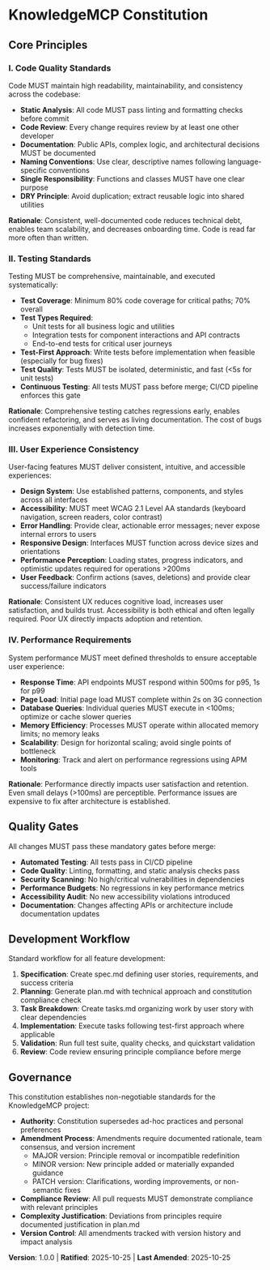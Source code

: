 <!--
  ============================================================================
  SYNC IMPACT REPORT
  ============================================================================
  Version Change: Initial → 1.0.0
  
  Principles Defined:
  - I. Code Quality Standards (NEW)
  - II. Testing Standards (NEW)
  - III. User Experience Consistency (NEW)
  - IV. Performance Requirements (NEW)
  
  Templates Requiring Updates:
  ✅ plan-template.md - Constitution Check section aligned
  ✅ spec-template.md - Success Criteria section aligned with UX/performance
  ✅ tasks-template.md - Test task phases aligned with testing standards
  
  Follow-up Actions: None - all placeholders resolved
  ============================================================================
-->

# KnowledgeMCP Constitution

## Core Principles

### I. Code Quality Standards

Code MUST maintain high readability, maintainability, and consistency across the codebase:

- **Static Analysis**: All code MUST pass linting and formatting checks before commit
- **Code Review**: Every change requires review by at least one other developer
- **Documentation**: Public APIs, complex logic, and architectural decisions MUST be documented
- **Naming Conventions**: Use clear, descriptive names following language-specific conventions
- **Single Responsibility**: Functions and classes MUST have one clear purpose
- **DRY Principle**: Avoid duplication; extract reusable logic into shared utilities

**Rationale**: Consistent, well-documented code reduces technical debt, enables team scalability, and decreases onboarding time. Code is read far more often than written.

### II. Testing Standards

Testing MUST be comprehensive, maintainable, and executed systematically:

- **Test Coverage**: Minimum 80% code coverage for critical paths; 70% overall
- **Test Types Required**:
  - Unit tests for all business logic and utilities
  - Integration tests for component interactions and API contracts
  - End-to-end tests for critical user journeys
- **Test-First Approach**: Write tests before implementation when feasible (especially for bug fixes)
- **Test Quality**: Tests MUST be isolated, deterministic, and fast (<5s for unit tests)
- **Continuous Testing**: All tests MUST pass before merge; CI/CD pipeline enforces this gate

**Rationale**: Comprehensive testing catches regressions early, enables confident refactoring, and serves as living documentation. The cost of bugs increases exponentially with detection time.

### III. User Experience Consistency

User-facing features MUST deliver consistent, intuitive, and accessible experiences:

- **Design System**: Use established patterns, components, and styles across all interfaces
- **Accessibility**: MUST meet WCAG 2.1 Level AA standards (keyboard navigation, screen readers, color contrast)
- **Error Handling**: Provide clear, actionable error messages; never expose internal errors to users
- **Responsive Design**: Interfaces MUST function across device sizes and orientations
- **Performance Perception**: Loading states, progress indicators, and optimistic updates required for operations >200ms
- **User Feedback**: Confirm actions (saves, deletions) and provide clear success/failure indicators

**Rationale**: Consistent UX reduces cognitive load, increases user satisfaction, and builds trust. Accessibility is both ethical and often legally required. Poor UX directly impacts adoption and retention.

### IV. Performance Requirements

System performance MUST meet defined thresholds to ensure acceptable user experience:

- **Response Time**: API endpoints MUST respond within 500ms for p95, 1s for p99
- **Page Load**: Initial page load MUST complete within 2s on 3G connection
- **Database Queries**: Individual queries MUST execute in <100ms; optimize or cache slower queries
- **Memory Efficiency**: Processes MUST operate within allocated memory limits; no memory leaks
- **Scalability**: Design for horizontal scaling; avoid single points of bottleneck
- **Monitoring**: Track and alert on performance regressions using APM tools

**Rationale**: Performance directly impacts user satisfaction and retention. Even small delays (>100ms) are perceptible. Performance issues are expensive to fix after architecture is established.

## Quality Gates

All changes MUST pass these mandatory gates before merge:

- **Automated Testing**: All tests pass in CI/CD pipeline
- **Code Quality**: Linting, formatting, and static analysis checks pass
- **Security Scanning**: No high/critical vulnerabilities in dependencies
- **Performance Budgets**: No regressions in key performance metrics
- **Accessibility Audit**: No new accessibility violations introduced
- **Documentation**: Changes affecting APIs or architecture include documentation updates

## Development Workflow

Standard workflow for all feature development:

1. **Specification**: Create spec.md defining user stories, requirements, and success criteria
2. **Planning**: Generate plan.md with technical approach and constitution compliance check
3. **Task Breakdown**: Create tasks.md organizing work by user story with clear dependencies
4. **Implementation**: Execute tasks following test-first approach where applicable
5. **Validation**: Run full test suite, quality checks, and quickstart validation
6. **Review**: Code review ensuring principle compliance before merge

## Governance

This constitution establishes non-negotiable standards for the KnowledgeMCP project:

- **Authority**: Constitution supersedes ad-hoc practices and personal preferences
- **Amendment Process**: Amendments require documented rationale, team consensus, and version increment
  - MAJOR version: Principle removal or incompatible redefinition
  - MINOR version: New principle added or materially expanded guidance
  - PATCH version: Clarifications, wording improvements, or non-semantic fixes
- **Compliance Review**: All pull requests MUST demonstrate compliance with relevant principles
- **Complexity Justification**: Deviations from principles require documented justification in plan.md
- **Version Control**: All amendments tracked with version history and impact analysis

**Version**: 1.0.0 | **Ratified**: 2025-10-25 | **Last Amended**: 2025-10-25
